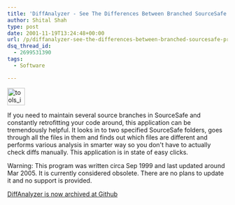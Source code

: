 ```yaml
---
title: 'DiffAnalyzer - See The Differences Between Branched SourceSafe Projects'
author: Shital Shah
type: post
date: 2001-11-19T13:24:48+00:00
url: /p/diffanalyzer-see-the-differences-between-branched-sourcesafe-projects/
dsq_thread_id:
  - 2699531390
tags:
  - Software

---
```

[<img src="http://shitalshah.com/wp-content/uploads/2003/03/tools_icon.gif" alt="tools_icon" width="40" height="40" class="alignleft size-full wp-image-1124" />][1]

If you need to maintain several source branches in SourceSafe and constantly retrofitting your code around, this application can be tremendously helpful. It looks in to two specified SourceSafe folders, goes through all the files in them and finds out which files are different and performs various analysis in smarter way so you don't have to actually check diffs manually. This application is in state of easy clicks.

<p class="obsolete">
  Warning: This program was written circa Sep 1999 and last updated around Mar 2005. It is currently considered obsolete. There are no plans to update it and no support is provided.
</p>

[DiffAnalyzer is now archived at Github][2]

<div class="github-widget" data-repo="sytelus/DiffAnalyzer">
</div>

 [1]: http://shitalshah.com/wp-content/uploads/2003/03/tools_icon.gif
 [2]: https://github.com/sytelus/DiffAnalyzer